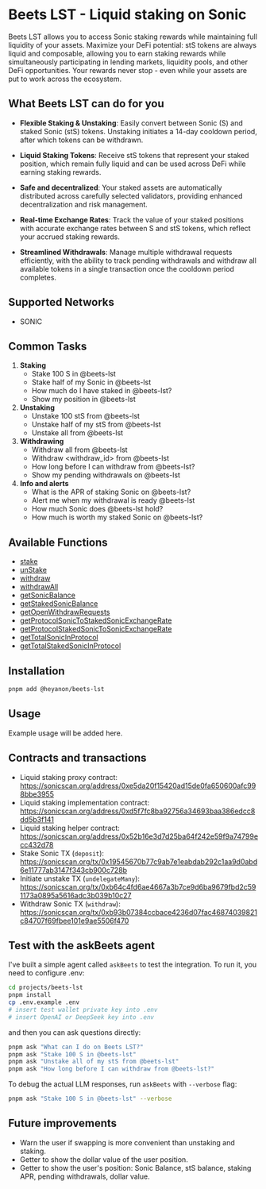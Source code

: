 # Beets LST - Liquid staking on Sonic

Beets LST allows you to access Sonic staking rewards while maintaining full liquidity of your assets. Maximize your DeFi potential: stS tokens are always liquid and composable, allowing you to earn staking rewards while simultaneously participating in lending markets, liquidity pools, and other DeFi opportunities. Your rewards never stop - even while your assets are put to work across the ecosystem.

## What Beets LST can do for you

- **Flexible Staking & Unstaking**: Easily convert between Sonic (S) and staked Sonic (stS) tokens. Unstaking initiates a 14-day cooldown period, after which tokens can be withdrawn.

- **Liquid Staking Tokens**: Receive stS tokens that represent your staked position, which remain fully liquid and can be used across DeFi while earning staking rewards.

- **Safe and decentralized**: Your staked assets are automatically distributed across carefully selected validators, providing enhanced decentralization and risk management.

- **Real-time Exchange Rates**: Track the value of your staked positions with accurate exchange rates between S and stS tokens, which reflect your accrued staking rewards.

- **Streamlined Withdrawals**: Manage multiple withdrawal requests efficiently, with the ability to track pending withdrawals and withdraw all available tokens in a single transaction once the cooldown period completes.

## Supported Networks

- SONIC

## Common Tasks

1. **Staking**
    - Stake 100 S in @beets-lst
    - Stake half of my Sonic in @beets-lst
    - How much do I have staked in @beets-lst?
    - Show my position in @beets-lst
1. **Unstaking**
    - Unstake 100 stS from @beets-lst
    - Unstake half of my stS from @beets-lst
    - Unstake all from @beets-lst
1. **Withdrawing**
    - Withdraw all from @beets-lst
    - Withdraw <withdraw_id> from @beets-lst
    - How long before I can withdraw from @beets-lst?
    - Show my pending withdrawals on @beets-lst
1. **Info and alerts**
    - What is the APR of staking Sonic on @beets-lst?
    - Alert me when my withdrawal is ready @beets-lst
    - How much Sonic does @beets-lst hold?
    - How much is worth my staked Sonic on @beets-lst?

## Available Functions

- [stake](src/functions/stake.ts)
- [unStake](src/functions/unStake.ts)
- [withdraw](src/functions/withdraw.ts)
- [withdrawAll](src/functions/withdrawAll.ts)
- [getSonicBalance](src/functions/getSonicBalance.ts)
- [getStakedSonicBalance](src/functions/getStakedSonicBalance.ts)
- [getOpenWithdrawRequests](src/functions/getOpenWithdrawRequests.ts)
- [getProtocolSonicToStakedSonicExchangeRate](src/functions/getProtocolSonicToStakedSonicExchangeRate.ts)
- [getProtocolStakedSonicToSonicExchangeRate](src/functions/getProtocolStakedSonicToSonicExchangeRate.ts)
- [getTotalSonicInProtocol](src/functions/getTotalSonicInProtocol.ts)
- [getTotalStakedSonicInProtocol](src/functions/getTotalStakedSonicInProtocol.ts)

## Installation

```bash
pnpm add @heyanon/beets-lst
```

## Usage

Example usage will be added here.

## Contracts and transactions

- Liquid staking proxy contract: https://sonicscan.org/address/0xe5da20f15420ad15de0fa650600afc998bbe3955
- Liquid staking implementation contract: https://sonicscan.org/address/0xd5f7fc8ba92756a34693baa386edcc8dd5b3f141
- Liquid staking helper contract: https://sonicscan.org/address/0x52b16e3d7d25ba64f242e59f9a74799ecc432d78
- Stake Sonic TX (`deposit`): https://sonicscan.org/tx/0x19545670b77c9ab7e1eabdab292c1aa9d0abd6e11777ab3147f343cb900c728b
- Initiate unstake TX (`undelegateMany`): https://sonicscan.org/tx/0xb64c4fd6ae4667a3b7ce9d6ba9679fbd2c591173a0895a5616adc3b039b10c27
- Withdraw Sonic TX (`withdraw`): https://sonicscan.org/tx/0xb93b07384ccbace4236d07fac46874039821c84707f69fbee101e9ae5506f470

## Test with the askBeets agent

I've built a simple agent called `askBeets` to test the integration. To run it, you need to configure .env:

```bash
cd projects/beets-lst
pnpm install
cp .env.example .env
# insert test wallet private key into .env
# insert OpenAI or DeepSeek key into .env
```

and then you can ask questions directly:

```bash
pnpm ask "What can I do on Beets LST?"
pnpm ask "Stake 100 S in @beets-lst"
pnpm ask "Unstake all of my stS from @beets-lst"
pnpm ask "How long before I can withdraw from @beets-lst?"
```

To debug the actual LLM responses, run `askBeets` with `--verbose` flag:

```bash
pnpm ask "Stake 100 S in @beets-lst" --verbose
```

## Future improvements

- Warn the user if swapping is more convenient than unstaking and staking.
- Getter to show the dollar value of the user position.
- Getter to show the user's position: Sonic Balance, stS balance, staking APR, pending withdrawals, dollar value.
